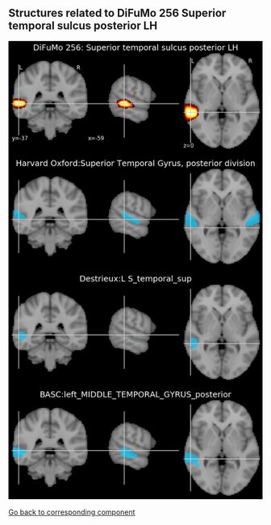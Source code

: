 


## Structures related to DiFuMo 256 Superior temporal sulcus posterior LH

![160](160.jpg "Structures related to DiFuMo 256 Superior temporal sulcus posterior LH")

[Go back to corresponding component](https://parietal-inria.github.io/DiFuMo/256/html/160.html)